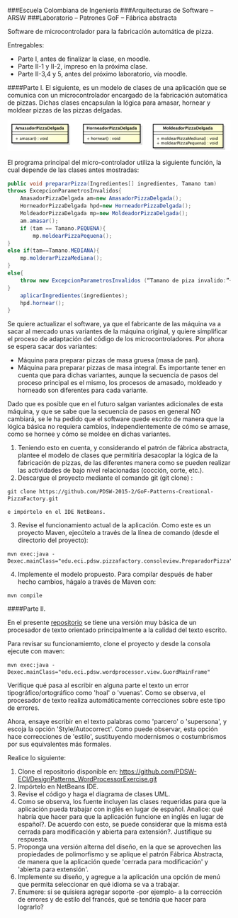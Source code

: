 ###Escuela Colombiana de Ingeniería
###Arquitecturas de Software – ARSW
###Laboratorio – Patrones GoF – Fábrica abstracta

Software de microcontrolador para la fabricación automática de pizza.

Entregables:

* Parte I, antes de finalizar la clase, en moodle.
* Parte II-1 y II-2, impreso en la próxima clase.
* Parte II-3,4 y 5, antes del próximo laboratorio, vía moodle.

####Parte I. 
El siguiente, es un modelo de clases de una aplicación que se comunica con un microcontrolador encargado de la fabricación automática de pizzas. Dichas clases encapsulan la lógica para amasar, hornear y moldear pizzas de las pizzas delgadas.

![alt text](img/Model.png "Logo Title Text 1")

El programa principal del micro-controlador utiliza la siguiente función, la cual depende de las clases antes mostradas:

```Java
public void prepararPizza(Ingredientes[] ingredientes, Tamano tam) 
throws ExcepcionParametrosInvalidos{
	AmasadorPizzaDelgada am=new AmasadorPizzaDelgada();
	HorneadorPizzaDelgada hpd=new HorneadorPizzaDelgada();
	MoldeadorPizzaDelgada mp=new MoldeadorPizzaDelgada();
	am.amasar();
	if (tam == Tamano.PEQUENA){
		mp.moldearPizzaPequena();
}
else if(tam==Tamano.MEDIANA){
	mp.molderarPizzaMediana();
}
else{
	throw new ExcepcionParametrosInvalidos (“Tamano de piza invalido:”+tam);
}
	aplicarIngredientes(ingredientes);
	hpd.hornear();
}
```

Se quiere actualizar el software, ya que el fabricante de las máquina va a sacar al mercado unas variantes de la máquina original, y quiere simplificar el proceso de adaptación del código de los microcontroladores. Por ahora se espera sacar dos variantes:

*	Máquina para preparar pizzas de masa gruesa (masa de pan).
*	Máquina para preparar pizzas de masa integral.
Es importante tener en cuenta que para dichas variantes, aunque la secuencia de pasos del proceso principal es el mismo, los procesos de amasado, moldeado y horneado son diferentes para cada variante.

Dado que es posible que en el futuro salgan variantes adicionales de esta máquina, y que se sabe que la secuencia de pasos en general NO cambiará, se le ha pedido que el software quede escrito de manera que la lógica básica no requiera cambios, independientemente de cómo se amase, como se hornee y cómo se moldee en dichas variantes.

1.	Teniendo esto en cuenta, y considerando el patrón de fábrica abstracta, plantee el modelo de clases que permitiría desacoplar la lógica de la fabricación de pizzas, de las diferentes manera como se pueden realizar las actividades de bajo nivel relacionadas (cocción, corte, etc.).
2.	Descargue el proyecto mediante el comando git (git clone) :
```
git clone https://github.com/PDSW-2015-2/GoF-Patterns-Creational-PizzaFactory.git
```
	e impórtelo en el IDE NetBeans.

3.	Revise el funcionamiento actual de la aplicación. Como este es un proyecto Maven, ejecútelo a través de la línea de comando (desde el directorio del proyecto):

```
mvn exec:java -Dexec.mainClass="edu.eci.pdsw.pizzafactory.consoleview.PreparadorPizza"
```

4.	Implemente el modelo propuesto. Para compilar después de haber hecho cambios, hágalo a través de Maven con: 

```
mvn compile
```


####Parte II. 

En el presente [repositorio](https://github.com/PDSW-ECI/DesignPatterns_WordProcessorExercise.git) se tiene una versión muy básica de un procesador de texto orientado principalmente a la calidad del texto escrito. 

Para revisar su funcionamiemto, clone el proyecto y desde la consola ejecute con maven:

```
mvn exec:java -Dexec.mainClass="edu.eci.pdsw.wordprocessor.view.GuordMainFrame"
```
Verifique qué pasa al escribir en alguna parte el texto un error tipográfico/ortográfico como 'hoal' o 'vuenas'. Como se observa, el procesador de texto realiza automáticamente correcciones sobre este tipo de errores. 

Ahora, ensaye escribir en el texto palabras como 'parcero' o 'supersona', y escoja la opción 'Style/Autocorrect'. Como puede observar, esta opción hace correcciones de 'estilo', sustituyendo modernismos o costumbrismos por sus equivalentes más formales.

Realice lo siguiente:

1. Clone el repositorio disponible en: https://github.com/PDSW-ECI/DesignPatterns_WordProcessorExercise.git
2. Impórtelo en NetBeans IDE.
3. Revise el código y haga el diagrama de clases UML.
4. Como se observa, los fuente incluyen las clases requeridas para que la aplicación pueda trabajar con inglés en lugar de español. Analice: qué habría que hacer para que la aplicación funcione en inglés en lugar de español?. De acuerdo con esto, se puede considerar que la misma está cerrada para modificación y abierta para extensión?. Justifique su respuesta.
5. Proponga una versión alterna del diseño, en la que se aprovechen las propiedades de polimorfismo y se aplique el patrón Fábrica Abstracta, de manera que la aplicación quede 'cerrada para modificación' y 'abierta para extensión'.
6. Implemente su diseño, y agregue a la aplicación una opción de menú que permita seleccionar en qué idioma se va a trabajar.
7. Enumere: si se quisiera agregar soporte -por ejemplo- a la corrección de errores y de estilo del francés, qué se tendría que hacer para lograrlo?